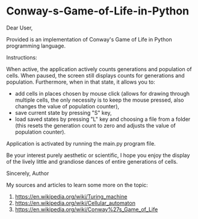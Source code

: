 # Conway-s-Game-of-Life-in-Python

Dear User,

Provided is an implementation of Conway's Game of Life in Python programming language.

Instructions:

  When active, the application actively counts generations and population of cells.
  When paused, the screen still displays counts for generations and population. Furthermore, when in that state, it allows you to:
   - add cells in places chosen by mouse click (allows for drawing through multiple cells, the only necessity is to keep the mouse pressed, also changes the value of population counter),
   - save current state by pressing "S" key,
   - load saved states by pressing "L" key and choosing a file from a folder (this resets the generation count to zero and adjusts the value of population counter).

  Application is activated by running the main.py program file.

Be your interest purely aesthetic or scientific, I hope you enjoy the display of the lively little and grandiose dances of entire generations of cells.

Sincerely, Author


My sources and articles to learn some more on the topic:
1. https://en.wikipedia.org/wiki/Turing_machine
2. https://en.wikipedia.org/wiki/Cellular_automaton
3. https://en.wikipedia.org/wiki/Conway%27s_Game_of_Life
